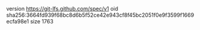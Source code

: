 version https://git-lfs.github.com/spec/v1
oid sha256:3664fd939f68bc8d6b5f52ce42e943cf8f45bc2051f0e9f3599f1669ecfa98e1
size 1763
